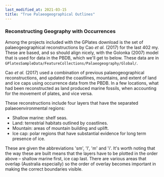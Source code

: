 ```yaml
---
last_modified_at: 2021-03-15
title: "True Palaeogeographical Outlines"
---
```


### Reconstructing Geography with Occurrences

Among the projects included with the GPlates download is the set of palaeogeographical reconstructions by Cao _et al._ (2017) for the last 402 my. These are based, and so should align nicely, with the Golonka (2007) model that is used for data in the PBDB, which we'll get to below. These data are in `GPlatesSampleData/FeatureCollections/Palaeogeography/Global/`.

Cao _et al._ (2017) used a combination of previous palaeogeographical reconstructions, and updated the coastlines, mountains, and extent of land and ice caps using occurrence data from the PBDB. In a few locations, what had been reconstructed as land produced marine fossils, when accounting for the movement of plates, and vice versa.

These reconstructions include four layers that have the separated palaeoenvironmental regions:

* Shallow marine: shelf seas.
* Land: terrestrial habitats outlined by coastlines.
* Mountain: areas of mountain building and uplift.
* Ice cap: polar regions that have substantial evidence for long term presence of ice.

These are given the abbreviations 'sm', 'l', 'm' and 'i'. It's worth noting that the way these are built means that the layers have to be plotted in the order above – shallow marine first, ice cap last. There are various areas that overlap (Australia especially) so the order of overlay becomes important in making the correct boundaries visible.

